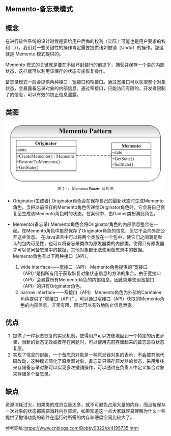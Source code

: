 ## Memento-备忘录模式

## 概念
在进行软件系统的设计时候是要给用户后悔的权利（实际上可能也是用户要求的权利：）），我们对一些关键性的操作肯定需要提供诸如撤销（Undo）的操作。那这就是 Memento 模式提供的。

Memento 模式的关键就是要在不破坏封装行的前提下，捕获并保存一个类的内部
状态，这样就可以利用该保存的状态实施恢复操作。

备忘录模式一般会提供两种接口：宽接口和窄接口。通过宽接口可以获取整个对象状态，会暴露备忘录对象的内部信息。通过窄接口，只能访问有限的，开发者限制了的信息，可以有效的防止信息泄露。

## 类图
![类图](../../../../../../../../images/memento.png)  

* Originator(生成者)
Originator角色会在保存自己的最新状态时生成Memento角色。当把以前保存的Memento角色传递给Originator角色时，它会将自己恢复至生成该Memento角色时的状态。在案例中，由Gamer类扮演此角色。

* Memento(备忘录)
Memento角色会将Originator角色的内部信息整合在一起。在Memento角色中虽然保存了Originator角色的信息，但它不会向外部公开这些信息。 在Java语言中可以将两个类放在一个包中，使它们之间满足默认的包内可见性，也可以将备忘录类作为原发器类的内部类，使得只有原发器才可以访问备忘录中的数据，其他对象都无法使用备忘录中的数据。
Memento角色有以下两种接口（API）。
	1. wide interface——宽接口（API） 
	Memento角色提供的“宽接口（API）”是指所有用于获取恢复对象状态信息的方法的集合。由于宽接口（API）会暴露所有Memento角色的内部信息，因此能够使用宽接口（API）的只有Originator角色。
	2. narrow interface——窄接口（API） 
	Memento角色为外部的Caretaker角色提供了“窄接口（API）” 。可以通过窄接口（API）获取的Memento角色的内部信息、非常有限，因此可以有效地防止信息泄露。


## 优点
1. 提供了一种状态恢复的实现机制，使得用户可以方便地回到一个特定的历史步骤，当新的状态无效或者存在问题时，可以使用先前存储起来的备忘录将状态复原。
2. 实现了信息的封装，一个备忘录对象是一种原发器对象的表示，不会被其他代码改动，这种模式简化了原发器对象，备忘录只保存原发器的状态，采用堆栈来存储备忘录对象可以实现多次撤销操作，可以通过在负责人中定义集合对象来存储多个备忘录。
## 缺点
资源消耗过大，如果类的成员变量太多，就不可避免占用大量的内存，而且每保存一次对象的状态都需要消耗内存资源，如果知道这一点大家就容易理解为什么一些提供了撤销功能的软件在运行时所需的内存和硬盘空间比较大了。

参考网址:https://www.cnblogs.com/Bobby0322/p/4195735.html